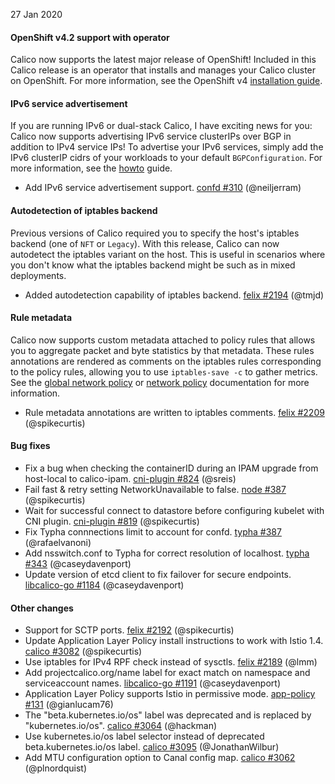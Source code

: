 27 Jan 2020

#### OpenShift v4.2 support with operator

Calico now supports the latest major release of OpenShift! Included in this
Calico release is an operator that installs and manages your Calico cluster on
OpenShift. For more information, see the OpenShift v4 [installation guide](https://docs.projectcalico.org/v3.12/getting-started/openshift/installation).

#### IPv6 service advertisement

If you are running IPv6 or dual-stack Calico, I have exciting news for you: Calico now supports
advertising IPv6 service clusterIPs over BGP in addition to IPv4 service IPs! To advertise your IPv6 services,
simply add the IPv6 clusterIP cidrs of your workloads to your default `BGPConfiguration`. For more information,
see the [howto](https://docs.projectcalico.org/v3.12/networking/advertise-service-ips) guide.

 - Add IPv6 service advertisement support. [confd #310](https://github.com/projectcalico/confd/pull/310) (@neiljerram)

#### Autodetection of iptables backend

Previous versions of Calico required you to specify the host's iptables backend
(one of `NFT` or `Legacy`). With this release, Calico can now autodetect the
iptables variant on the host. This is useful in scenarios where you don't know
what the iptables backend might be such as in mixed deployments.

 - Added autodetection capability of iptables backend. [felix #2194](https://github.com/projectcalico/felix/pull/2194) (@tmjd)

#### Rule metadata

Calico now supports custom metadata attached to policy rules that allows you to aggregate packet and
byte statistics by that metadata. These rules annotations are rendered as comments on the iptables
rules corresponding to the policy rules, allowing you to use `iptables-save -c` to gather metrics. See the
[global network policy](https://docs.projectcalico.org/v3.12/reference/resources/globalnetworkpolicy#rulemetadata)
or [network policy](https://docs.projectcalico.org/v3.12/reference/resources/networkpolicy#rulemetadata) documentation
for more information.

 - Rule metadata annotations are written to iptables comments. [felix #2209](https://github.com/projectcalico/felix/pull/2209) (@spikecurtis)

#### Bug fixes

 - Fix a bug when checking the containerID during an IPAM upgrade from host-local to calico-ipam. [cni-plugin #824](https://github.com/projectcalico/cni-plugin/pull/824) (@sreis)
 - Fail fast & retry setting NetworkUnavailable to false. [node #387](https://github.com/projectcalico/node/pull/387) (@spikecurtis)
 - Wait for successful connect to datastore before configuring kubelet with CNI plugin. [cni-plugin #819](https://github.com/projectcalico/cni-plugin/pull/819) (@spikecurtis)
 - Fix Typha connnections limit to account for confd. [typha #387](https://github.com/projectcalico/typha/pull/348) (@rafaelvanoni)
 - Add nsswitch.conf to Typha for correct resolution of localhost. [typha #343](https://github.com/projectcalico/typha/pull/343) (@caseydavenport)
 - Update version of etcd client to fix failover for secure endpoints. [libcalico-go #1184](https://github.com/projectcalico/libcalico-go/pull/1184) (@caseydavenport)

#### Other changes

 - Support for SCTP ports. [felix #2192](https://github.com/projectcalico/felix/pull/2192) (@spikecurtis)
 - Update Application Layer Policy install instructions to work with Istio 1.4. [calico #3082](https://github.com/projectcalico/calico/pull/3082) (@spikecurtis)
 - Use iptables for IPv4 RPF check instead of sysctls. [felix #2189](https://github.com/projectcalico/felix/pull/2189) (@lmm)
 - Add projectcalico.org/name label for exact match on namespace and serviceaccount names. [libcalico-go #1191](https://github.com/projectcalico/libcalico-go/pull/1191) (@caseydavenport)
 - Application Layer Policy supports Istio in permissive mode. [app-policy #131](https://github.com/projectcalico/app-policy/pull/131) (@gianlucam76)
 - The "beta.kubernetes.io/os" label was deprecated and is replaced by "kubernetes.io/os". [calico #3064](https://github.com/projectcalico/calico/pull/3064) (@hackman)
 - Use kubernetes.io/os label selector instead of deprecated beta.kubernetes.io/os label. [calico #3095](https://github.com/projectcalico/calico/pull/3095) (@JonathanWilbur)
 - Add MTU configuration option to Canal config map. [calico #3062](https://github.com/projectcalico/calico/pull/3062) (@plnordquist)
